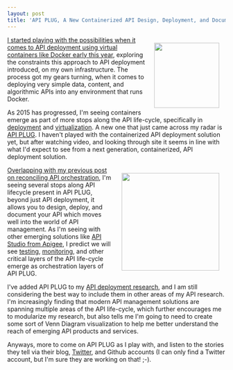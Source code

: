```yaml
---
layout: post
title: 'API PLUG, A New Containerized API Design, Deployment, and Documentation Solution'
---
```

<p><a href="https://apiplug.com/"><img style="padding: 15px;" src="http://kinlane-productions.s3.amazonaws.com/api-evangelist-site/blog/api-plug-logo.png" alt="" width="150" align="right" /></a></p>
<p><a href="http://apievangelist.com/2015/01/10/use-apisjson-to-organize-my-swagger-defined-apis-running-in-docker-containers/">I started playing with the possibilities when it comes to API deployment using virtual containers like Docker early this year</a>, exploring the constraints this approach to API deployment introduced, on my own infrastructure. The process got my gears turning, when it comes to deploying very simple data, content, and algorithmic APIs into any environment that runs Docker.&nbsp;</p>
<p>As 2015 has progressed, I'm seeing containers emerge as part of more stops along the API life-cycle, specifically in <a href="http://deployment.apievangelist.com">deployment</a> and <a href="http://virtualization.apievangelist.com">virtualization</a>. A new one that just came across my radar is <a href="https://apiplug.com/">API PLUG</a>. I haven't played with the containerized API deployment solution yet, but after watching video, and looking through site it seems in line with what I'd expect to see from a next generation, containerized, API deployment solution.</p>
<p><a href="https://apiplug.com/"><img style="padding: 15px;" src="http://kinlane-productions.s3.amazonaws.com/api-evangelist-site/blog/api-plug-screenshot.png" alt="" width="225" align="right" /></a></p>
<p><a href="http://apievangelist.com/2015/10/23/reconciling-my-api-orchestration-research-with-the-evolution-of-ide-sdk-and-http-clients/">Overlapping with my previous post on reconciling API orchestration</a>, I'm seeing several stops along API lifecycle present in API PLUG, beyond just API deployment, it allows you to design, deploy, and document your API which moves well into the world of API management. As I'm seeing with other emerging solutions like <a href="http://apistudio.io/">API Studio from Apigee</a>, I predict we will see <a href="http://testing.apievangelist.com/">testing</a>, <a href="http://monitoring.apievangelist.com/">monitoring</a>, and other critical layers of the API life-cycle emerge as orchestration layers of API PLUG.</p>
<p>I've added API PLUG to my <a href="http://deployment.apievangelist.com/">API deployment research</a>, and I am still considering the best way to include them in other areas of my API research. I'm increasingly finding that modern API management solutions are spanning multiple areas of the API life-cycle, which further encourages me to modularize my research, but also tells me I'm going to need to create some sort of Venn Diagram visualization to help me better understand the reach of emerging API products and services.</p>
<p>Anyways, more to come on API PLUG as I play with, and listen to the stories they tell via their blog, <a href="https://twitter.com/apiplug">Twitter</a>, and Github accounts (I can only find a Twitter account, but I'm sure they are working on that! ;-).</p>